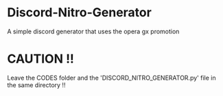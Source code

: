 # Discord-Nitro-Generator
A simple discord generator that uses the opera gx promotion
# CAUTION !!
Leave the CODES folder and the 'DISCORD_NITRO_GENERATOR.py' file in the same directory !!
